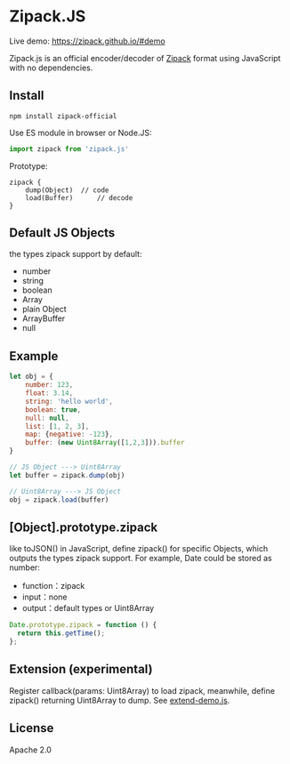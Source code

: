 # Zipack.JS

Live demo: https://zipack.github.io/#demo

Zipack.js is an official encoder/decoder of [Zipack](https://zipack.github.io/) format using JavaScript with no dependencies.

## Install

```shell
npm install zipack-official
```

Use ES module in browser or Node.JS:

```JavaScript
import zipack from 'zipack.js'
```

Prototype:

```
zipack {
    dump(Object)  // code
    load(Buffer)      // decode
}
```

## Default JS Objects

the types zipack support by default:

- number
- string
- boolean
- Array
- plain Object
- ArrayBuffer
- null

## Example

```javascript
let obj = {
    number: 123,
    float: 3.14,
    string: 'hello world',
    boolean: true,
    null: null,
    list: [1, 2, 3],
    map: {negative: -123},
    buffer: (new Uint8Array([1,2,3])).buffer
}

// JS Object ---> Uint8Array
let buffer = zipack.dump(obj)

// Uint8Array ---> JS Object
obj = zipack.load(buffer)
```

## [Object].prototype.zipack

like toJSON() in JavaScript, define zipack() for specific Objects, which outputs the types zipack support. For example, Date could be stored as number:

- function：zipack
- input：none
- output：default types or Uint8Array

```javascript
Date.prototype.zipack = function () {
  return this.getTime();
};
```

## Extension (experimental)

Register callback(params: Uint8Array) to load zipack, meanwhile, define zipack() returning Uint8Array to dump. See [extend-demo.js](./extend_demo.js).

## License

Apache 2.0
